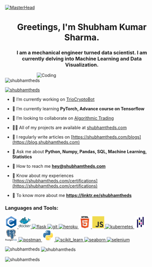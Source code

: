 [![MasterHead](https://cdn.jsdelivr.net/gh/shubhamtheds/shubhamtheds@main/banner.png)](https://shubhamtheds.com)
<h1 align="center">Greetings, I'm Shubham Kumar Sharma.</h1>
<h3 align="center">I am a mechanical engineer turned data scientist. I am currently delving into Machine Learning and Data Visualization.</h3>
<img align="right" alt="Coding" width="400" src="https://i.giphy.com/media/qgQUggAC3Pfv687qPC/giphy.webp">

<p align="left"> <img src="https://komarev.com/ghpvc/?username=shubhamtheds&label=Profile%20views&color=0e75b6&style=flat" alt="shubhamtheds" /> </p>

<p align="left"> <a href="https://twitter.com/shubhamtheds" target="blank"><img src="https://img.shields.io/twitter/follow/shubhamtheds?logo=twitter&style=for-the-badge" alt="shubhamtheds" /></a> </p>

- 🔭 I’m currently working on [TrioCryptoBot](https://github.com/shubhamtheds/TrioCryptoBot)

- 🌱 I’m currently learning **PyTorch, Advance course on Tensorflow**

- 👯 I’m looking to collaborate on [Algorithmic Trading](https://github.com/shubhamtheds/algorithmic-trading-python)

- 👨‍💻 All of my projects are available at [shubhamtheds.com](shubhamtheds.com)

- 📝 I regularly write articles on [https://shubhamtheds.com/blogs](https://blog.shubhamtheds.com)

- 💬 Ask me about **Python, Numpy, Pandas, SQL, Machine Learning, Statistics**

- 📧 How to reach me **hey@shubhamtheds.com**

- 📄 Know about my experiences [https://shubhamtheds.com/certifications](https://shubhamtheds.com/certifications)

- 🧩 To know more about me **https://linktr.ee/shubhamtheds**

<h3 align="left">Languages and Tools:</h3>
<p align="left"> <a href="https://www.cprogramming.com/" target="_blank" rel="noreferrer"> <img src="https://raw.githubusercontent.com/devicons/devicon/master/icons/c/c-original.svg" alt="c" width="40" height="40"/> </a> <a href="https://www.docker.com/" target="_blank" rel="noreferrer"> <img src="https://raw.githubusercontent.com/devicons/devicon/master/icons/docker/docker-original-wordmark.svg" alt="docker" width="40" height="40"/> </a> <a href="https://flask.palletsprojects.com/" target="_blank" rel="noreferrer"> <img src="https://www.vectorlogo.zone/logos/pocoo_flask/pocoo_flask-icon.svg" alt="flask" width="40" height="40"/> </a> <a href="https://git-scm.com/" target="_blank" rel="noreferrer"> <img src="https://www.vectorlogo.zone/logos/git-scm/git-scm-icon.svg" alt="git" width="40" height="40"/> </a> <a href="https://heroku.com" target="_blank" rel="noreferrer"> <img src="https://www.vectorlogo.zone/logos/heroku/heroku-icon.svg" alt="heroku" width="40" height="40"/> </a> <a href="https://www.w3.org/html/" target="_blank" rel="noreferrer"> <img src="https://raw.githubusercontent.com/devicons/devicon/master/icons/html5/html5-original-wordmark.svg" alt="html5" width="40" height="40"/> </a> <a href="https://developer.mozilla.org/en-US/docs/Web/JavaScript" target="_blank" rel="noreferrer"> <img src="https://raw.githubusercontent.com/devicons/devicon/master/icons/javascript/javascript-original.svg" alt="javascript" width="40" height="40"/> </a> <a href="https://kubernetes.io" target="_blank" rel="noreferrer"> <img src="https://www.vectorlogo.zone/logos/kubernetes/kubernetes-icon.svg" alt="kubernetes" width="40" height="40"/> </a> <a href="https://pandas.pydata.org/" target="_blank" rel="noreferrer"> <img src="https://raw.githubusercontent.com/devicons/devicon/2ae2a900d2f041da66e950e4d48052658d850630/icons/pandas/pandas-original.svg" alt="pandas" width="40" height="40"/> </a> <a href="https://www.postgresql.org" target="_blank" rel="noreferrer"> <img src="https://raw.githubusercontent.com/devicons/devicon/master/icons/postgresql/postgresql-original-wordmark.svg" alt="postgresql" width="40" height="40"/> </a> <a href="https://postman.com" target="_blank" rel="noreferrer"> <img src="https://www.vectorlogo.zone/logos/getpostman/getpostman-icon.svg" alt="postman" width="40" height="40"/> </a> <a href="https://www.python.org" target="_blank" rel="noreferrer"> <img src="https://raw.githubusercontent.com/devicons/devicon/master/icons/python/python-original.svg" alt="python" width="40" height="40"/> </a> <a href="https://scikit-learn.org/" target="_blank" rel="noreferrer"> <img src="https://upload.wikimedia.org/wikipedia/commons/0/05/Scikit_learn_logo_small.svg" alt="scikit_learn" width="40" height="40"/> </a> <a href="https://seaborn.pydata.org/" target="_blank" rel="noreferrer"> <img src="https://seaborn.pydata.org/_images/logo-mark-lightbg.svg" alt="seaborn" width="40" height="40"/> </a> <a href="https://www.selenium.dev" target="_blank" rel="noreferrer"> <img src="https://raw.githubusercontent.com/detain/svg-logos/780f25886640cef088af994181646db2f6b1a3f8/svg/selenium-logo.svg" alt="selenium" width="40" height="40"/> </a> </p>

<p><img align="left" src="https://github-readme-stats.vercel.app/api/top-langs?username=shubhamtheds&show_icons=true&locale=en&layout=compact" alt="shubhamtheds" /></p>

<p>&nbsp;<img align="center" src="https://github-readme-stats.vercel.app/api?username=shubhamtheds&show_icons=true&locale=en" alt="shubhamtheds" /></p>

<p><img align="center" src="https://github-readme-streak-stats.herokuapp.com/?user=shubhamtheds&" alt="shubhamtheds" /></p>
